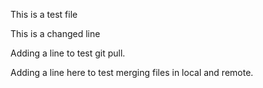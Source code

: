 This is a test file

This is a changed line

Adding a line to test git pull.

Adding a line here to test merging files in local and remote.